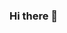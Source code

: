 ### Hi there 👋

<!--
**abdulmuneeb703/abdulmuneeb703** is a ✨ _special_ ✨ repository because its `README.md` (this file) appears on your GitHub profile.

Here are some ideas to get you started:

- 🔭 I’m currently working as a Cybersecurity data analyst intern at NLU.
- 🌱 I’m currently learning python and mojring in computer science and information system.
- 👯 I’m looking forward to gain more coding knowledge.
- 🤔 I’m looking for help with programming,
- 📫 How to reach me via email.
- 😄 Pronouns: He/His
- ⚡ Fun fact:Foodie

